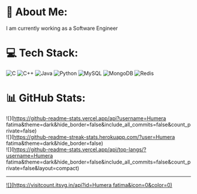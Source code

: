 # 💫 About Me:
I am currently working as a Software Engineer


# 💻 Tech Stack:
![C](https://img.shields.io/badge/c-%2300599C.svg?style=for-the-badge&logo=c&logoColor=white) ![C++](https://img.shields.io/badge/c++-%2300599C.svg?style=for-the-badge&logo=c%2B%2B&logoColor=white) ![Java](https://img.shields.io/badge/java-%23ED8B00.svg?style=for-the-badge&logo=java&logoColor=white) ![Python](https://img.shields.io/badge/python-3670A0?style=for-the-badge&logo=python&logoColor=ffdd54) ![MySQL](https://img.shields.io/badge/mysql-%2300f.svg?style=for-the-badge&logo=mysql&logoColor=white) ![MongoDB](https://img.shields.io/badge/MongoDB-%234ea94b.svg?style=for-the-badge&logo=mongodb&logoColor=white) ![Redis](https://img.shields.io/badge/redis-%23DD0031.svg?style=for-the-badge&logo=redis&logoColor=white)
# 📊 GitHub Stats:
![](https://github-readme-stats.vercel.app/api?username=Humera fatima&theme=dark&hide_border=false&include_all_commits=false&count_private=false)<br/>
![](https://github-readme-streak-stats.herokuapp.com/?user=Humera fatima&theme=dark&hide_border=false)<br/>
![](https://github-readme-stats.vercel.app/api/top-langs/?username=Humera fatima&theme=dark&hide_border=false&include_all_commits=false&count_private=false&layout=compact)

---
[![](https://visitcount.itsvg.in/api?id=Humera fatima&icon=0&color=0)](https://visitcount.itsvg.in)

<!-- Proudly created with GPRM ( https://gprm.itsvg.in ) -->
